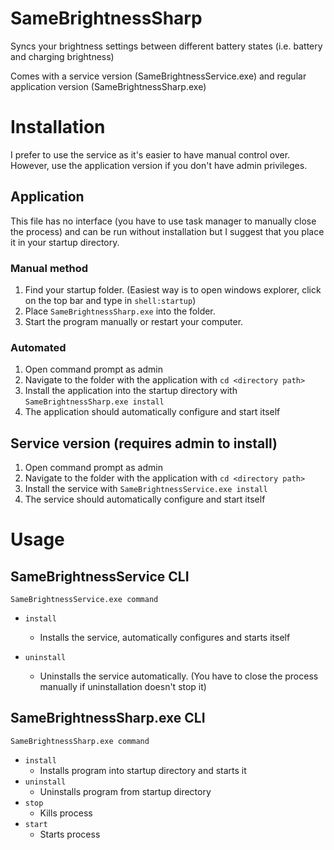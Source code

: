# SameBrightnessSharp

Syncs your brightness settings between different battery states (i.e. battery and charging brightness)

Comes with a service version (SameBrightnessService.exe) and regular application version (SameBrightnessSharp.exe)

# Installation

I prefer to use the service as it's easier to have manual control over. However, use the application version if you don't have admin privileges.

## Application

This file has no interface (you have to use task manager to manually close the process) and can be run without installation but I suggest that you place it in your startup directory.

### Manual method

1. Find your startup folder. (Easiest way is to open windows explorer, click on the top bar and type in ```shell:startup```)
2. Place ```SameBrightnessSharp.exe``` into the folder.
3. Start the program manually or restart your computer.

### Automated

1. Open command prompt as admin
2. Navigate to the folder with the application with ```cd <directory path>```
3. Install the application into the startup directory with ```SameBrightnessSharp.exe install```
4. The application should automatically configure and start itself

## Service version (requires admin to install)

1. Open command prompt as admin
2. Navigate to the folder with the application with ```cd <directory path>```
3. Install the service with ```SameBrightnessService.exe install```
4. The service should automatically configure and start itself

# Usage
## SameBrightnessService CLI
	SameBrightnessService.exe command

- ```install```
	- Installs the service, automatically configures and starts itself

- ```uninstall```
	- Uninstalls the service automatically. (You have to close the process manually if uninstallation doesn't stop it)

## SameBrightnessSharp.exe CLI
	SameBrightnessSharp.exe command

-	```install```
	- Installs program into startup directory and starts it
-	```uninstall``` 
	- Uninstalls program from startup directory
-	```stop```
	- Kills process
-	```start```
	- Starts process
